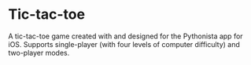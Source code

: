 # Tic-tac-toe
A tic-tac-toe game created with and designed for the Pythonista app for iOS. Supports single-player (with four levels of computer difficulty) and two-player modes.
